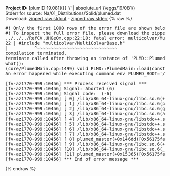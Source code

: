 **Project ID:** [plumID:19.081]({{ '/' | absolute_url }}eggs/19/081/)  
Stderr for source:  Na/01_Distributions/Solid/plumed.dat   
Download: [zipped raw stdout](plumed.dat.plumed_master.stdout.txt.zip) - [zipped raw stderr](plumed.dat.plumed_master.stderr.txt.zip) 
{% raw %}
<pre>
#! Only the first 1000 rows of the error file are shown below
#! To inspect the full error file, please download the zipped raw stderr file above
../../../RefCV.UHGeOm.cpp:22:10: fatal error: multicolvar/MultiColvarBase.h: No such file or directory
22 | #include "multicolvar/MultiColvarBase.h"
|          ^~~~~~~~~~~~~~~~~~~~~~~~~~~~~~~
compilation terminated.
terminate called after throwing an instance of 'PLMD::Plumed::ExceptionError'
what():
(core/PlumedMain.cpp:1499) void PLMD::PlumedMain::load(const std::string&)
An error happened while executing command env PLUMED_ROOT='/home/runner/opt/lib/plumed_master' PLUMED_VERSION='2.11.0-dev' PLUMED_HTMLDIR='/home/runner/opt/share/doc/plumed_master' PLUMED_INCLUDEDIR='/home/runner/opt/include' PLUMED_PROGRAM_NAME='plumed_master' PLUMED_IS_INSTALLED='yes' "/home/runner/opt/lib/plumed_master"/scripts/mklib.sh -n -o ./../../../RefCV.2.11.0-dev.so ../../../RefCV.cpp

[fv-az1770-999:10456] *** Process received signal ***
[fv-az1770-999:10456] Signal: Aborted (6)
[fv-az1770-999:10456] Signal code:  (-6)
[fv-az1770-999:10456] [ 0] /lib/x86_64-linux-gnu/libc.so.6(+0x45330)[0x7f7c22e45330]
[fv-az1770-999:10456] [ 1] /lib/x86_64-linux-gnu/libc.so.6(pthread_kill+0x11c)[0x7f7c22e9eb2c]
[fv-az1770-999:10456] [ 2] /lib/x86_64-linux-gnu/libc.so.6(gsignal+0x1e)[0x7f7c22e4527e]
[fv-az1770-999:10456] [ 3] /lib/x86_64-linux-gnu/libc.so.6(abort+0xdf)[0x7f7c22e288ff]
[fv-az1770-999:10456] [ 4] /lib/x86_64-linux-gnu/libstdc++.so.6(+0xa5ff5)[0x7f7c232a5ff5]
[fv-az1770-999:10456] [ 5] /lib/x86_64-linux-gnu/libstdc++.so.6(+0xbb0da)[0x7f7c232bb0da]
[fv-az1770-999:10456] [ 6] /lib/x86_64-linux-gnu/libstdc++.so.6(_ZSt10unexpectedv+0x0)[0x7f7c232a5a55]
[fv-az1770-999:10456] [ 7] /lib/x86_64-linux-gnu/libstdc++.so.6(+0xa5a6f)[0x7f7c232a5a6f]
[fv-az1770-999:10456] [ 8] plumed_master(+0x146dd)[0x56175fac26dd]
[fv-az1770-999:10456] [ 9] /lib/x86_64-linux-gnu/libc.so.6(+0x2a1ca)[0x7f7c22e2a1ca]
[fv-az1770-999:10456] [10] /lib/x86_64-linux-gnu/libc.so.6(__libc_start_main+0x8b)[0x7f7c22e2a28b]
[fv-az1770-999:10456] [11] plumed_master(+0x15365)[0x56175fac3365]
[fv-az1770-999:10456] *** End of error message ***
</pre>
{% endraw %}
